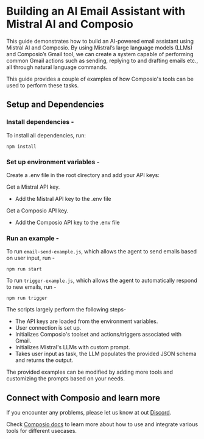 # Building an AI Email Assistant with Mistral AI and Composio

This guide demonstrates how to build an AI-powered email assistant using Mistral AI and Composio. By using Mistral’s large language models (LLMs) and Composio’s Gmail tool, we can create a system capable of performing common Gmail actions such as sending, replying to and drafting emails etc., all through natural language commands.

This guide provides a couple of examples of how Composio's tools can be used to perform these tasks. 

## Setup and Dependencies

### Install dependencies - 

To install all dependencies, run: 

```
npm install
```

### Set up environment variables - 

Create a .env file in the root directory and add your API keys:

Get a Mistral API key.
- Add the Mistral API key to the .env file

Get a Composio API key.
- Add the Composio API key to the .env file

### Run an example - 

To run `email-send-example.js`, which allows the agent to send emails based on user input, run -

```
npm run start
```

To run `trigger-example.js`, which allows the agent to automatically respond to new emails, run - 

```
npm run trigger
```

The scripts largely perform the following steps- 

- The API keys are loaded from the environment variables.
- User connection is set up.
- Initializes Composio's toolset and actions/triggers associated with Gmail.
- Initializes Mistral's LLMs with custom prompt.
- Takes user input as task, the LLM populates the provided JSON schema and returns the output.

The provided examples can be modified by adding more tools and customizing the prompts based on your needs. 

## Connect with Composio and learn more

If you encounter any problems, please let us know at out [Discord](https://discord.com/invite/cNruWaAhQk).

Check [Composio docs](https://docs.composio.dev/introduction/intro/overview) to learn more about how to use and integrate various tools for different usecases.